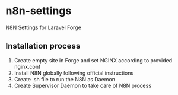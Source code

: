 # n8n-settings
N8N Settings for Laravel Forge

## Installation process

1. Create empty site in Forge and set NGINX according to provided nginx.conf
2. Install N8N globally following official instructions
3. Create .sh file to run the N8N as Daemon
4. Create Supervisor Daemon to take care of N8N process
